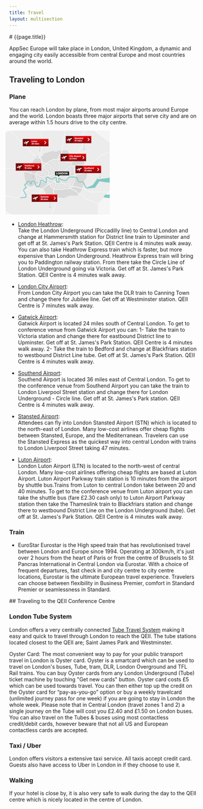 ```yaml
---
title: Travel
layout: multisection
---
```


<section markdown="1">
# {{page.title}}


AppSec Europe will take place in London, United Kingdom, a dynamic and engaging city easily accessible from central Europe and most countries around the world.

## Traveling to London

### Plane

You can reach London by plane, from most major airports around Europe and the world.  London boasts three major airports that serve city and are on average within 1.5 hours drive to the city centre.

<img src="../assets/images/airports.jpg" style="width: 20em; margin-left: -0.75em;">

* [London Heathrow](https://www.heathrow.com/): <br>
Take the London Underground (Piccadilly line) to Central London and change at Hammersmith station for District line train to Upminster and get off at St. James's Park Station. QEII Centre is 4 minutes walk away.
You can also take Heathrow Express train which is faster, but more expensive than London Underground. Heathrow Express train will bring you to Paddington railway station. From there take the Circle Line of London Underground going via Victoria. Get off at St. James's Park Station. QEII Centre is 4 minutes walk away.

* [London City Airport](https://www.londoncityairport.com/): <br>
From London City Airport you can take the DLR train to Canning Town and change there for Jubilee line. Get off at Westminster station. QEII Centre is 7 minutes walk away.

* [Gatwick Airport](https://www.gatwickairport.com/): <br>
Gatwick Airport is located 24 miles south of Central London. To get to conference venue from Gatwick Airport you can:
1- Take the train to Victoria station and change there for eastbound District line to Upminster. Get off at St. James's Park Station. QEII Centre is 4 minutes walk away.
2- Take the train to Bedford and change at Blackfriars station to westbound District Line tube. Get off at St. James's Park Station. QEII Centre is 4 minutes walk away.

* [Southend Airport](https://southendairport.com/): <br>
Southend Airport is located 36 miles east of Central London. To get to the conference venue from Southend Airport you can take the train to London Liverpool Street station and change there for London Underground - Circle line. Get off at St. James's Park station. QEII Centre is 4 minutes walk away.

* [Stansted Airport](http://www.stanstedairport.com): <br>
Attendees can fly into London Stansted Airport (STN) which is located to the north-east of London.  Many low-cost airlines offer cheap flights between Stansted, Europe, and the Mediterranean.  Travelers can use the Stansted Express as the quickest way into central London with trains to London Liverpool Street taking 47 minutes.

* [Luton Airport](https://www.london-luton.co.uk/):<br>
London Luton Airport (LTN) is located to the north-west of central London. Many low-cost airlines offering cheap flights are based at Luton Airport. Luton Airport Parkway train station is 10 minutes from the airport by shuttle bus.Trains from Luton to central London take between 20 and 40 minutes.
To get to the conference venue from Luton airport you can take the shuttle bus (fare £2.30 cash only) to  Luton Airport Parkway station then take the Thameslink train to Blackfriars station and change there to westbound District Line on the London Underground (tube). Get off at St. James's Park Station. QEII Centre is 4 minutes walk away.

### Train

* EuroStar
Eurostar is the High speed train that has revolutionised travel between London and Europe since 1994.  Operating at 300km/h, it's just over 2 hours from the heart of Paris or from the centre of Brussels to St Pancras International in Central London via Eurostar. With a choice of frequent departures, fast check in and city centre to city centre locations, Eurostar is the ultimate European travel experience. Travelers can choose between flexibility in Business Premier, comfort in Standard Premier or seamlessness in Standard.

</section>

<section markdown="1">
## Traveling to the QEII Conference Centre

### London Tube System

London offers a very centrally connected [Tube Travel System](https://tfl.gov.uk/) making it easy and quick to travel through London to reach the QEII.  The tube stations located closest to the QEII are; Saint James Park and Westminster.   

Oyster Card: The most convenient way to pay for your public transport travel in London is Oyster card. Oyster is a smartcard which can be used to travel on London's buses, Tube, tram, DLR, London Overground and TFL Rail trains. You can buy Oyster cards from any London Underground (Tube) ticket machine by touching "Get new cards" button. Oyster card costs £5 which can be used towards travel. You can then either top up the credit on the Oyster card for “pay-as-you-go” option or buy a weekly travelcard (unlimited journey pass for one week) if you are going to stay in London the whole week. Please note that in Central London (travel zones 1 and 2)  a single journey on the Tube will cost you £2.40 and £1.50 on London buses. You can also travel on the Tubes & buses using most contactless credit/debit cards, however beware that not all US and European contactless cards are accepted.

### Taxi / Uber

London offers visitors a extensive taxi service.  All taxis accept credit card. Guests also have access to Uber in London in if they choose to use it.

### Walking

If your hotel is close by, it is also very safe to walk during the day to the QEII centre which is nicely located in the centre of London.

</section>
